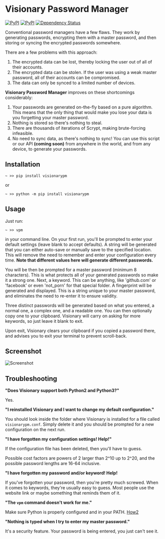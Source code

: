 # Visionary Password Manager

 [![PyPI](https://img.shields.io/pypi/v/visionarypm.svg)](https://pypi.python.org/pypi/visionarypm) [![PyPI](https://img.shields.io/pypi/l/visionarypm.svg)](https://creativecommons.org/licenses/by/4.0/) [![Dependency Status](https://dependencyci.com/github/libeclipse/visionary/badge)](https://dependencyci.com/github/libeclipse/visionary)

Conventional password managers have a few flaws. They work by generating passwords, encrypting them with a master password, and then storing or syncing the encrypted passwords somewhere.

There are a few problems with this approach:

1. The encrypted data can be lost, thereby locking the user out of all of their accounts.
2. The encrypted data can be stolen. If the user was using a weak master password, all of their accounts can be compromised.
3. The data can only be synced to a limited number of devices.

**Visionary Password Manager** improves on these shortcomings considerably:

1. Your passwords are generated on-the-fly based on a pure algorithm. This means that the only thing that would make you lose your data is you forgetting your master password.
2. Nothing is stored so there's nothing to steal.
3. There are thousands of iterations of Scrypt, making brute-forcing infeasible.
4. No need to sync data, as there's nothing to sync! You can use this script or our API **(coming soon)** from anywhere in the world, and from any device, to generate your passwords.

## Installation

`~ >> pip install visionarypm`

or

`~ >> python -m pip install visionarypm`

## Usage

Just run:

`~ >> vpm`

in your command line. On your first run, you'll be prompted to enter your default settings (leave blank to accept defaults). A string will be generated that you can either auto-save or manually save to the specified location. This will remove the need to remember and enter your configuration every time. **Note that different values here will generate different passwords.**

You will be then be prompted for a master password (minimum 8 characters). This is what protects all of your generated passwords so make it a strong one. Next, a keyword. This can be anything, like 'github.com' or 'facebook' or even 'not_porn' for that special folder. A fingerprint will be generated and displayed. This is a string unique to your master password, and eliminates the need to re-enter it to ensure validity.

Three distinct passwords will be generated based on what you entered, a normal one, a complex one, and a readable one. You can then optionally copy one to your clipboard. Visionary will carry on asking for more keywords, so just leave it blank to exit.

Upon exit, Visionary clears your clipboard if you copied a password there, and advises you to exit your terminal to prevent scroll-back.

## Screenshot

![Screenshot](/images/screenshot.png "Screenshot")

## Troubleshooting

**"Does Visionary support both Python2 and Python3?"**

Yes.

**"I reinstalled Visionary and I want to change my default configuration."**

You should look inside the folder where Visionary is installed for a file called `visionarypm.conf`. Simply delete it and you should be prompted for a new configuration on the next run.

**"I have forgotten my configuration settings! Help!"**

If the configuration file has been deleted, then you'll have to guess.

Possible cost factors are powers of 2 larger than 2^10 up to 2^20, and the possible password lengths are 16-64 inclusive.

**"I have forgotten my password and/or keyword! Help!**

If you've forgotten your password, then you're pretty much screwed. When it comes to keywords, they're usually easy to guess. Most people use the website link or maybe something that reminds them of it.

**"The `vpm` command doesn't work for me."**

Make sure Python is properly configured and in your PATH. [How2](http://lmgtfy.com/?q=add+python+to+path)

**"Nothing is typed when I try to enter my master password."**

It's a security feature. Your password is being entered, you just can't see it.
